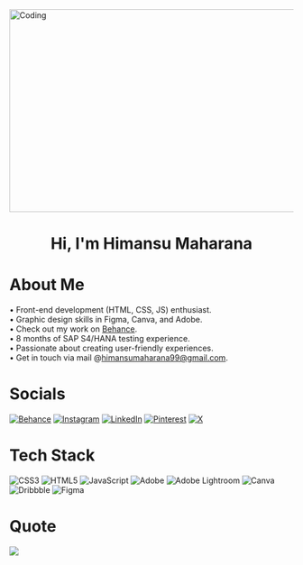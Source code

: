<img align="center" alt="Coding" width="1080" height="360" src="https://github.com/HimansuMaharana/Himansu_Maharana/blob/main/mygifr.gif">        

<h1 align="center">Hi, I'm Himansu Maharana</h1>

# About Me
• Front-end development (HTML, CSS, JS) enthusiast.<br>•  Graphic design skills in Figma, Canva, and Adobe.<br>• Check out my work on [Behance](https://www.behance.net/gallery/218095419/Tastopia-App).<br>•  8 months of SAP S4/HANA testing experience.<br>•  Passionate about creating user-friendly experiences.<br>•  Get in touch via mail @himansumaharana99@gmail.com.


# Socials
[![Behance](https://img.shields.io/badge/Behance-1769ff?logo=behance&logoColor=white)](https://behance.net/himansumaharana1) [![Instagram](https://img.shields.io/badge/Instagram-%23E4405F.svg?logo=Instagram&logoColor=white)](https://instagram.com/hiiimansu) [![LinkedIn](https://img.shields.io/badge/LinkedIn-%230077B5.svg?logo=linkedin&logoColor=white)](https://linkedin.com/in/himansumaharana) [![Pinterest](https://img.shields.io/badge/Pinterest-%23E60023.svg?logo=Pinterest&logoColor=white)](https://pinterest.com/heyhimansu) [![X](https://img.shields.io/badge/X-black.svg?logo=X&logoColor=white)](https://x.com/heyhimansu) 


# Tech Stack
![CSS3](https://img.shields.io/badge/css3-%231572B6.svg?style=for-the-badge&logo=css3&logoColor=white) ![HTML5](https://img.shields.io/badge/html5-%23E34F26.svg?style=for-the-badge&logo=html5&logoColor=white) ![JavaScript](https://img.shields.io/badge/javascript-%23323330.svg?style=for-the-badge&logo=javascript&logoColor=%23F7DF1E) ![Adobe](https://img.shields.io/badge/adobe-%23FF0000.svg?style=for-the-badge&logo=adobe&logoColor=white) ![Adobe Lightroom](https://img.shields.io/badge/Adobe%20Lightroom-31A8FF.svg?style=for-the-badge&logo=Adobe%20Lightroom&logoColor=white) ![Canva](https://img.shields.io/badge/Canva-%2300C4CC.svg?style=for-the-badge&logo=Canva&logoColor=white) ![Dribbble](https://img.shields.io/badge/Dribbble-EA4C89?style=for-the-badge&logo=dribbble&logoColor=white) ![Figma](https://img.shields.io/badge/figma-%23F24E1E.svg?style=for-the-badge&logo=figma&logoColor=white)


# Quote
![](https://quotes-github-readme.vercel.app/api?type=vetical&theme=radical)

